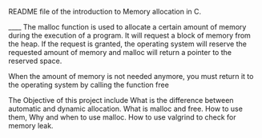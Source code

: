  README file of the introduction to Memory allocation in C.

____ The malloc function is used to allocate a certain amount of memory during the execution of a program. It will request a block of memory from the heap. If the request is granted, the operating system will reserve the requested amount of memory and malloc will return a pointer to the reserved space.

When the amount of memory is not needed anymore, you must return it to the operating system by calling the function free

The Objective of this project include
What is the difference between automatic and dynamic allocation. What is malloc and free. How to use them, Why and when to use malloc. How to use valgrind to check for memory leak.
